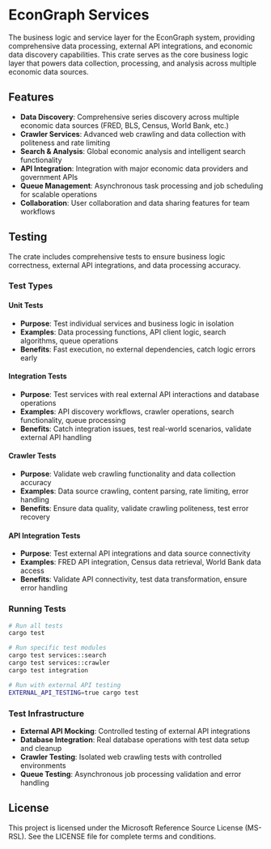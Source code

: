# EconGraph Services

The business logic and service layer for the EconGraph system, providing comprehensive data processing, external API integrations, and economic data discovery capabilities. This crate serves as the core business logic layer that powers data collection, processing, and analysis across multiple economic data sources.

## Features

- **Data Discovery**: Comprehensive series discovery across multiple economic data sources (FRED, BLS, Census, World Bank, etc.)
- **Crawler Services**: Advanced web crawling and data collection with politeness and rate limiting
- **Search & Analysis**: Global economic analysis and intelligent search functionality
- **API Integration**: Integration with major economic data providers and government APIs
- **Queue Management**: Asynchronous task processing and job scheduling for scalable operations
- **Collaboration**: User collaboration and data sharing features for team workflows

## Testing

The crate includes comprehensive tests to ensure business logic correctness, external API integrations, and data processing accuracy.

### Test Types

#### **Unit Tests**
- **Purpose**: Test individual services and business logic in isolation
- **Examples**: Data processing functions, API client logic, search algorithms, queue operations
- **Benefits**: Fast execution, no external dependencies, catch logic errors early

#### **Integration Tests**
- **Purpose**: Test services with real external API interactions and database operations
- **Examples**: API discovery workflows, crawler operations, search functionality, queue processing
- **Benefits**: Catch integration issues, test real-world scenarios, validate external API handling

#### **Crawler Tests**
- **Purpose**: Validate web crawling functionality and data collection accuracy
- **Examples**: Data source crawling, content parsing, rate limiting, error handling
- **Benefits**: Ensure data quality, validate crawling politeness, test error recovery

#### **API Integration Tests**
- **Purpose**: Test external API integrations and data source connectivity
- **Examples**: FRED API integration, Census data retrieval, World Bank data access
- **Benefits**: Validate API connectivity, test data transformation, ensure error handling

### Running Tests

```bash
# Run all tests
cargo test

# Run specific test modules
cargo test services::search
cargo test services::crawler
cargo test integration

# Run with external API testing
EXTERNAL_API_TESTING=true cargo test
```

### Test Infrastructure

- **External API Mocking**: Controlled testing of external API integrations
- **Database Integration**: Real database operations with test data setup and cleanup
- **Crawler Testing**: Isolated web crawling tests with controlled environments
- **Queue Testing**: Asynchronous job processing validation and error handling

## License

This project is licensed under the Microsoft Reference Source License (MS-RSL). See the LICENSE file for complete terms and conditions.
